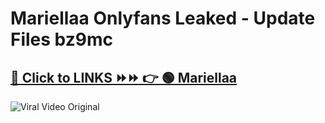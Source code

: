 
 # Mariellaa Onlyfans Leaked - Update Files bz9mc

## <h2><a href="https://clipsfans.com/Mariellaa&ref=git">🔗 Click to LINKS ⏩⏩ 👉 🟢 Mariellaa </a></h2>

<a href="https://clipsfans.com/Mariellaa&ref=git" rel="nofollow" data-target="animated-image.originalLink"><img src="https://i.ibb.co.com/xMMVF88/686577567.gif" alt="Viral Video Original" style="max-width: 100%; display: inline-block;" data-target="animated-image.originalImage"></a>

